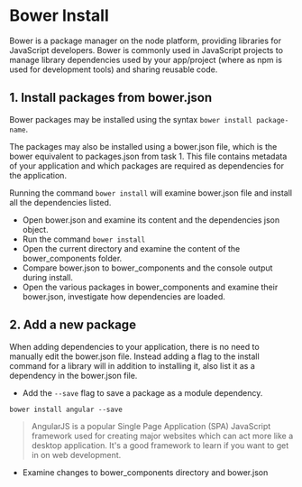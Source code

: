 # Bower Install

Bower is a package manager on the node platform, providing libraries for JavaScript developers.
Bower is commonly used in JavaScript projects to manage library dependencies used by your app/project (where as npm is used for development tools) and sharing reusable code.

## 1. Install packages from bower.json

Bower packages may be installed using the syntax `bower install package-name`.

The packages may also be installed using a bower.json file, which is the bower equivalent to packages.json from task 1. This file contains metadata of your application and which packages are required as dependencies for the application.

Running the command `bower install` will examine bower.json file and install all the dependencies listed.

* Open bower.json and examine its content and the dependencies json object.
* Run the command `bower install`
* Open the current directory and examine the content of the bower_components folder.
* Compare bower.json to bower_components and the console output during install.
* Open the various packages in bower_components and examine their bower.json, investigate how dependencies are loaded.

## 2. Add a new package

When adding dependencies to your application, there is no need to manually edit the bower.json file. Instead adding a flag to the install command for a library will in addition to installing it, also list it as a dependency in the bower.json file.

* Add the `--save` flag to save a package as a module dependency.

`bower install angular --save`

> AngularJS is a popular Single Page Application (SPA) JavaScript framework used for creating major websites which can act more like a desktop application. It's a good framework to learn if you want to get in on web development.

* Examine changes to bower_components directory and bower.json